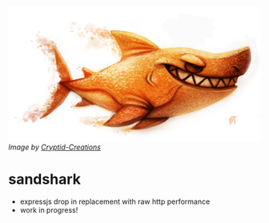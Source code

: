 ![SandShark](sandshark.png?raw=true "Sandshark, CryptId-Creations 2014-2016")
*Image by [Cryptid-Creations](http://cryptid-creations.deviantart.com/)*

# sandshark
- expressjs drop in replacement with raw http performance
- work in progress!

